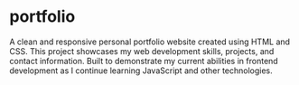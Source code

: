 # portfolio
A clean and responsive personal portfolio website created using HTML and CSS. This project showcases my web development skills, projects, and contact information. Built to demonstrate my current abilities in frontend development as I continue learning JavaScript and other technologies.
